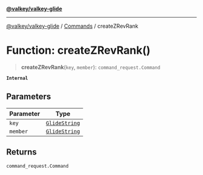 [**@valkey/valkey-glide**](../../README.md)

***

[@valkey/valkey-glide](../../modules.md) / [Commands](../README.md) / createZRevRank

# Function: createZRevRank()

> **createZRevRank**(`key`, `member`): `command_request.Command`

**`Internal`**

## Parameters

| Parameter | Type |
| ------ | ------ |
| `key` | [`GlideString`](../../BaseClient/type-aliases/GlideString.md) |
| `member` | [`GlideString`](../../BaseClient/type-aliases/GlideString.md) |

## Returns

`command_request.Command`
